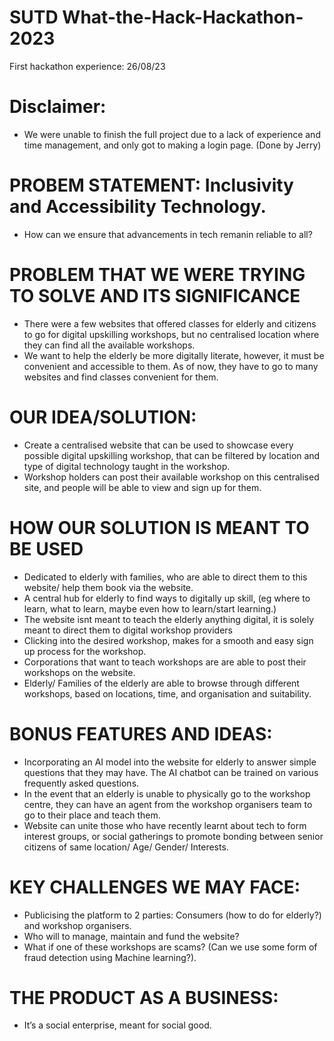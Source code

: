 # SUTD What-the-Hack-Hackathon-2023
First hackathon experience: 26/08/23 

# Disclaimer:
- We were unable to finish the full project due to a lack of experience and time management, and only got to making a login page. (Done by Jerry)


# PROBEM STATEMENT: Inclusivity and Accessibility Technology.
- How can we ensure that advancements in tech remanin reliable to all?


# PROBLEM THAT WE WERE TRYING TO SOLVE AND ITS SIGNIFICANCE
- There were a few websites that offered classes for elderly and citizens to go for digital upskilling workshops, but no centralised location where they can find all the available workshops.
- We want to help the elderly be more digitally literate, however, it must be convenient and accessible to them. As of now, they have to go to many websites and find classes convenient for them.


# OUR IDEA/SOLUTION:
- Create a centralised website that can be used to showcase every possible digital upskilling workshop, that can be filtered by location and type of digital technology taught in the workshop.
- Workshop holders can post their available workshop on this centralised site, and people will be able to view and sign up for them.


# HOW OUR SOLUTION IS MEANT TO BE USED
- Dedicated to elderly with families, who are able to direct them to this website/ help them book via the website.
- A central hub for elderly to find ways to digitally up skill, (eg where to learn, what to learn, maybe even how to learn/start learning.)
- The website isnt meant to teach the elderly anything digital, it is solely meant to direct them to digital workshop providers
- Clicking into the desired workshop, makes for a smooth and easy sign up process for the workshop.  
- Corporations that want to teach workshops are are able to post their workshops on the website.
- Elderly/ Families of the elderly are able to browse through different workshops, based on locations, time, and organisation and suitability. 


# BONUS FEATURES AND IDEAS:
- Incorporating an AI model into the website for elderly to answer simple questions that they may have. The AI chatbot can be trained on various frequently asked questions.
- In the event that an elderly is unable to physically go to the workshop centre, they can have an agent from the workshop organisers team to go to their place and teach them.
- Website can unite those who have recently learnt about tech to form interest groups, or social gatherings to promote bonding between senior citizens of same location/ Age/ Gender/ Interests. 


# KEY CHALLENGES WE MAY FACE:
- Publicising the platform to 2 parties: Consumers (how to do for elderly?) and workshop organisers.
- Who will to manage, maintain and fund the website?
- What if one of these workshops are scams? (Can we use some form of fraud detection using Machine learning?). 


# THE PRODUCT AS A BUSINESS:
- It’s a social enterprise, meant for social good.








